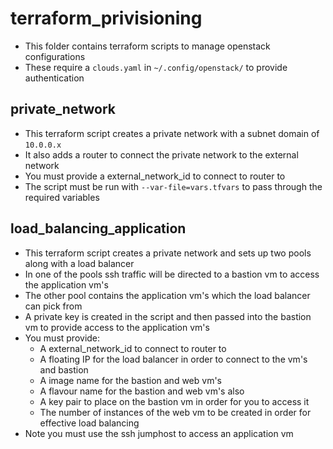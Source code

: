 # terraform_privisioning
* This folder contains terraform scripts to manage openstack configurations
* These require a `clouds.yaml` in `~/.config/openstack/` to provide authentication

## private_network
* This terraform script creates a private network with a subnet domain of `10.0.0.x`
* It also adds a router to connect the private network to the external network
* You must provide a external_network_id to connect to router to
* The script must be run with `--var-file=vars.tfvars` to pass through the required variables

## load_balancing_application 
* This terraform script creates a private network and sets up two pools along with a load balancer
* In one of the pools ssh traffic will be directed to a bastion vm to access the application vm's
* The other pool contains the application vm's which the load balancer can pick from
* A private key is created in the script and then passed into the bastion vm to provide access to the application vm's
* You must provide: 
	* A external_network_id to connect to router to
	* A floating IP for the load balancer in order to connect to the vm's and bastion 
	* A image name for the bastion and web vm's
	* A flavour name for the bastion and web vm's also
	* A key pair to place on the bastion vm in order for you to access it
	* The number of instances of the web vm to be created in order for effective load balancing 
* Note you must use the ssh jumphost to access an application vm
